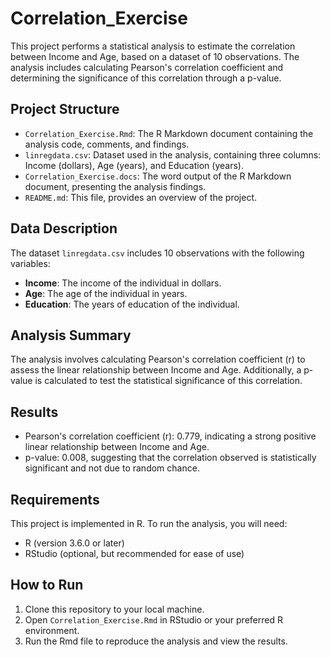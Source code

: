 # Correlation_Exercise

This project performs a statistical analysis to estimate the correlation between Income and Age, based on a dataset of 10 observations. The analysis includes calculating Pearson's correlation coefficient and determining the significance of this correlation through a p-value.

## Project Structure

- `Correlation_Exercise.Rmd`: The R Markdown document containing the analysis code, comments, and findings.
- `linregdata.csv`: Dataset used in the analysis, containing three columns: Income (dollars), Age (years), and Education (years).
- `Correlation_Exercise.docs`: The word output of the R Markdown document, presenting the analysis findings.
- `README.md`: This file, provides an overview of the project.

## Data Description

The dataset `linregdata.csv` includes 10 observations with the following variables:
- **Income**: The income of the individual in dollars.
- **Age**: The age of the individual in years.
- **Education**: The years of education of the individual.

## Analysis Summary

The analysis involves calculating Pearson's correlation coefficient (r) to assess the linear relationship between Income and Age. Additionally, a p-value is calculated to test the statistical significance of this correlation.

## Results

- Pearson's correlation coefficient (r): 0.779, indicating a strong positive linear relationship between Income and Age.
- p-value: 0.008, suggesting that the correlation observed is statistically significant and not due to random chance.

## Requirements

This project is implemented in R. To run the analysis, you will need:

- R (version 3.6.0 or later)
- RStudio (optional, but recommended for ease of use)

## How to Run

1. Clone this repository to your local machine.
2. Open `Correlation_Exercise.Rmd` in RStudio or your preferred R environment.
3. Run the Rmd file to reproduce the analysis and view the results.
